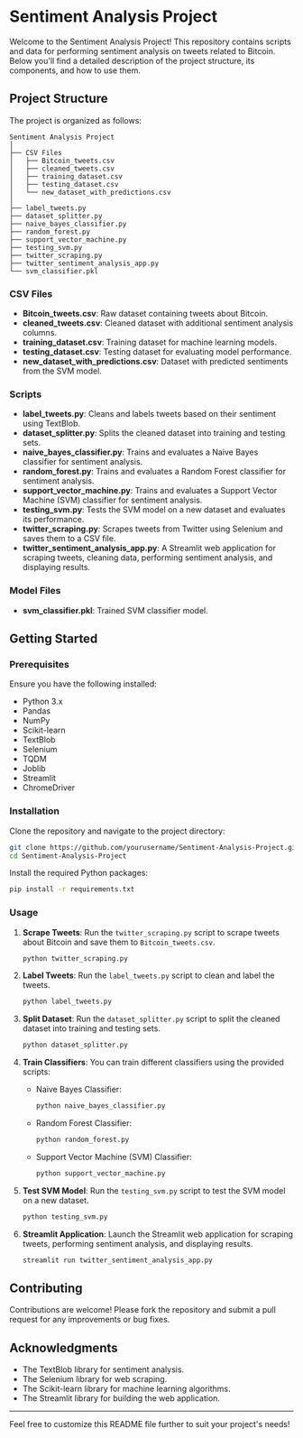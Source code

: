 

# Sentiment Analysis Project

Welcome to the Sentiment Analysis Project! This repository contains scripts and data for performing sentiment analysis on tweets related to Bitcoin. Below you'll find a detailed description of the project structure, its components, and how to use them.

## Project Structure

The project is organized as follows:

```
Sentiment Analysis Project
│
├── CSV Files
│   ├── Bitcoin_tweets.csv
│   ├── cleaned_tweets.csv
│   ├── training_dataset.csv
│   ├── testing_dataset.csv
│   └── new_dataset_with_predictions.csv
│
├── label_tweets.py
├── dataset_splitter.py
├── naive_bayes_classifier.py
├── random_forest.py
├── support_vector_machine.py
├── testing_svm.py
├── twitter_scraping.py
├── twitter_sentiment_analysis_app.py
└── svm_classifier.pkl
```

### CSV Files

- **Bitcoin_tweets.csv**: Raw dataset containing tweets about Bitcoin.
- **cleaned_tweets.csv**: Cleaned dataset with additional sentiment analysis columns.
- **training_dataset.csv**: Training dataset for machine learning models.
- **testing_dataset.csv**: Testing dataset for evaluating model performance.
- **new_dataset_with_predictions.csv**: Dataset with predicted sentiments from the SVM model.

### Scripts

- **label_tweets.py**: Cleans and labels tweets based on their sentiment using TextBlob.
- **dataset_splitter.py**: Splits the cleaned dataset into training and testing sets.
- **naive_bayes_classifier.py**: Trains and evaluates a Naive Bayes classifier for sentiment analysis.
- **random_forest.py**: Trains and evaluates a Random Forest classifier for sentiment analysis.
- **support_vector_machine.py**: Trains and evaluates a Support Vector Machine (SVM) classifier for sentiment analysis.
- **testing_svm.py**: Tests the SVM model on a new dataset and evaluates its performance.
- **twitter_scraping.py**: Scrapes tweets from Twitter using Selenium and saves them to a CSV file.
- **twitter_sentiment_analysis_app.py**: A Streamlit web application for scraping tweets, cleaning data, performing sentiment analysis, and displaying results.

### Model Files

- **svm_classifier.pkl**: Trained SVM classifier model.

## Getting Started

### Prerequisites

Ensure you have the following installed:

- Python 3.x
- Pandas
- NumPy
- Scikit-learn
- TextBlob
- Selenium
- TQDM
- Joblib
- Streamlit
- ChromeDriver

### Installation

Clone the repository and navigate to the project directory:

```bash
git clone https://github.com/yourusername/Sentiment-Analysis-Project.git
cd Sentiment-Analysis-Project
```

Install the required Python packages:

```bash
pip install -r requirements.txt
```

### Usage

1. **Scrape Tweets**:
   Run the `twitter_scraping.py` script to scrape tweets about Bitcoin and save them to `Bitcoin_tweets.csv`.

   ```bash
   python twitter_scraping.py
   ```

2. **Label Tweets**:
   Run the `label_tweets.py` script to clean and label the tweets.

   ```bash
   python label_tweets.py
   ```

3. **Split Dataset**:
   Run the `dataset_splitter.py` script to split the cleaned dataset into training and testing sets.

   ```bash
   python dataset_splitter.py
   ```

4. **Train Classifiers**:
   You can train different classifiers using the provided scripts:

   - Naive Bayes Classifier:

     ```bash
     python naive_bayes_classifier.py
     ```

   - Random Forest Classifier:

     ```bash
     python random_forest.py
     ```

   - Support Vector Machine (SVM) Classifier:

     ```bash
     python support_vector_machine.py
     ```

5. **Test SVM Model**:
   Run the `testing_svm.py` script to test the SVM model on a new dataset.

   ```bash
   python testing_svm.py
   ```

6. **Streamlit Application**:
   Launch the Streamlit web application for scraping tweets, performing sentiment analysis, and displaying results.

   ```bash
   streamlit run twitter_sentiment_analysis_app.py
   ```

## Contributing

Contributions are welcome! Please fork the repository and submit a pull request for any improvements or bug fixes.


## Acknowledgments

- The TextBlob library for sentiment analysis.
- The Selenium library for web scraping.
- The Scikit-learn library for machine learning algorithms.
- The Streamlit library for building the web application.

---

Feel free to customize this README file further to suit your project's needs!
